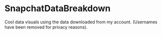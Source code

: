 # SnapchatDataBreakdown
Cool data visuals using the data downloaded from my account. (Usernames have been removed for privacy reasons).
